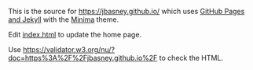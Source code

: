 This is the source for https://jbasney.github.io/ which uses [GitHub Pages and Jekyll](https://docs.github.com/en/pages/setting-up-a-github-pages-site-with-jekyll/about-github-pages-and-jekyll) with the [Minima](https://github.com/jekyll/minima) theme.

Edit [index.html](index.html) to update the home page.

Use https://validator.w3.org/nu/?doc=https%3A%2F%2Fjbasney.github.io%2F to check the HTML.
